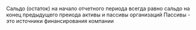 Сальдо (остаток) на начало отчетного периода всегда равно сальдо на конец предыдущего преиода
активы и пассивы организаций
Пассивы - это источники финансирования компании 